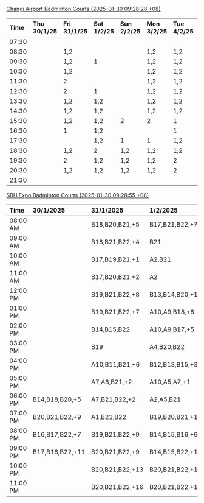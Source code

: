 [Changi Airport Badminton Courts (2025-01-30 09:28:28 +08)](https://www.carc.org.sg/FacilityBooking.aspx)

| Time   | Thu 30/1/25   | Fri 31/1/25   | Sat 1/2/25   | Sun 2/2/25   | Mon 3/2/25   | Tue 4/2/25   | Wed 5/2/25   |
|:-------|:--------------|:--------------|:-------------|:-------------|:-------------|:-------------|:-------------|
| 07:30  |               |               |              |              |              |              |              |
| 08:30  |               | 1,2           |              |              | 1,2          | 1,2          | 1,2          |
| 09:30  |               | 1,2           | 1            |              | 1,2          | 1,2          | 1,2          |
| 10:30  |               | 1,2           |              |              | 1,2          | 1,2          | 1,2          |
| 11:30  |               | 2             |              |              | 1,2          | 1,2          | 1,2          |
| 12:30  |               | 2             | 1            |              | 1,2          | 1,2          | 1,2          |
| 13:30  |               | 1,2           | 1,2          |              | 1,2          | 1,2          | 1,2          |
| 14:30  |               | 1,2           | 1,2          |              | 1,2          | 1,2          | 1,2          |
| 15:30  |               | 1,2           | 1,2          | 2            | 2            | 1            | 1,2          |
| 16:30  |               | 1             | 1,2          |              |              | 1            | 1,2          |
| 17:30  |               |               | 1,2          | 1            | 1            | 1,2          | 1,2          |
| 18:30  |               | 1,2           | 2            | 1,2          | 1,2          | 1,2          |              |
| 19:30  |               | 2             | 1,2          | 1,2          | 1,2          | 2            |              |
| 20:30  |               | 1,2           | 1,2          | 1,2          | 1,2          | 2            | 1,2          |
| 21:30  |               |               |              |              |              |              |              |

[SBH Expo Badminton Courts (2025-01-30 09:28:55 +08)](https://singaporebadmintonhall.getomnify.com/widgets/O3MRKGBH359GA55KHMG1RD)

| Time     | 30/1/2025       | 31/1/2025       | 1/2/2025        | 2/2/2025        | 3/2/2025        | 4/2/2025        | 5/2/2025        |
|:---------|:----------------|:----------------|:----------------|:----------------|:----------------|:----------------|:----------------|
| 08:00 AM |                 | B18,B20,B21,+5  | B17,B21,B22,+7  | B20,B21,B22,+12 | B19,B21,B22,+14 | B19,B21,B22,+19 | B19,B21,B22,+19 |
| 09:00 AM |                 | B18,B21,B22,+4  | B21             | B15             | B19,B21,B22,+14 | B19,B21,B22,+19 | B19,B21,B22,+19 |
| 10:00 AM |                 | B17,B19,B21,+1  | A2,B21          |                 | B19,B21,B22,+18 | B19,B21,B22,+17 | B19,B21,B22,+19 |
| 11:00 AM |                 | B17,B20,B21,+2  | A2              | A7,A8,A9,+1     | B19,B21,B22,+18 | B19,B21,B22,+18 | B19,B21,B22,+19 |
| 12:00 PM |                 | B19,B21,B22,+8  | B13,B14,B20,+10 | B15,B16,B17,+5  | B19,B21,B22,+11 | B19,B21,B22,+19 | B19,B21,B22,+19 |
| 01:00 PM |                 | B19,B21,B22,+7  | A10,A9,B18,+8   | B19,B21,B22,+8  | B20,B21,B22,+10 | B19,B21,B22,+19 | B19,B21,B22,+19 |
| 02:00 PM |                 | B14,B15,B22     | A10,A9,B17,+5   | A7,A8           | B20,B21,B22,+15 | B19,B21,B22,+19 | B19,B21,B22,+14 |
| 03:00 PM |                 | B19             | A4,B20,B22      | A8,B11          | A3,B11,B18,+2   | B19,B20,B21,+8  | B19,B21,B22,+13 |
| 04:00 PM |                 | A10,B11,B21,+6  | B12,B13,B15,+3  | B11             | A2,A3           | B15,B16,B21,+3  | B15,B16,B17,+7  |
| 05:00 PM |                 | A7,A8,B21,+2    | A10,A5,A7,+1    | B12,B13,B17,+5  | B12,B13,B14,+3  | B16,B21         | A10,B16         |
| 06:00 PM | B14,B18,B20,+5  | A7,B21,B22,+2   | A2,A5,B21       | A10,A9,B21,+6   | B13,B14,B15,+6  | A10,B16,B21     |                 |
| 07:00 PM | B20,B21,B22,+9  | A1,B21,B22      | B19,B20,B21,+1  | B16,B19,B21,+11 | B19,B21,B22,+10 | A10,B21,B22     |                 |
| 08:00 PM | B16,B17,B22,+7  | B19,B21,B22,+9  | B14,B15,B16,+9  | B20,B21,B22,+17 |                 |                 | B19,B20,B22,+3  |
| 09:00 PM | B17,B18,B22,+11 | B20,B21,B22,+9  | B14,B15,B22,+11 | B20,B21,B22,+18 |                 |                 | B19,B20,B22,+3  |
| 10:00 PM |                 | B20,B21,B22,+13 | B20,B21,B22,+18 | A10,A8,A9,+7    | A10,A8,A9,+7    | A10,A8,A9,+7    |                 |
| 11:00 PM |                 | B20,B21,B22,+16 | B20,B21,B22,+18 | A10,A8,A9,+7    | A10,A8,A9,+7    | A10,A8,A9,+7    |                 |
